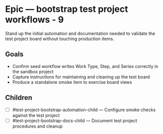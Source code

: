 <!--
title: Epic — bootstrap test project workflows - 9
labels: ["test"]
assignees: ["mfortin014"]
uid: test-project-bootstrap-epic-9
type: Chore
status: Draft
priority: P2
area: ci
project: "test"
series: "Throughput"
work_type: Epic
children_uids: ["test-project-bootstrap-child-1-automation-9","test-project-bootstrap-child-2-documentation-9"]
start_date: 2025-10-30
target_date: 2025-10-31
target: mvp-0.7.1
-->

# Epic — bootstrap test project workflows - 9

Stand up the initial automation and documentation needed to validate the test project board without touching production items.

## Goals

- Confirm seed workflow writes Work Type, Step, and Series correctly in the sandbox project
- Capture instructions for maintaining and cleaning up the test board
- Produce a standalone smoke item to exercise board views

## Children

- [ ] #test-project-bootstrap-automation-child — Configure smoke checks against the test project
- [ ] #test-project-bootstrap-docs-child — Document test project procedures and cleanup
